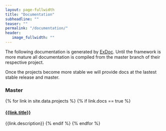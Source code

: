 ```yaml
---
layout: page-fullwidth
title: "Documentation"
subheadline: ""
teaser: ""
permalink: "/documentation/"
header:
   image_fullwidth: ""
---
```

The following documentation is generated by [ExDoc](http://github.com/elixir-lang/ex_doc). Until the framework is more mature all documentation is compiled from the master branch of their respective project.

Once the projects become more stable we will provide docs at the lastest stable release and master.

### Master

{% for link in site.data.projects %}
{% if link.docs == true %}
#### [{{link.title}}]({{site.url}}/docs/{{link.name}})
{{link.description}}
{% endif %}
{% endfor %}
